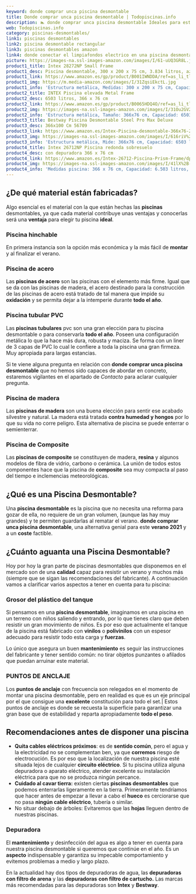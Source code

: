 ```yaml
---
keyword: donde comprar unca piscina desmontable
title: Donde comprar unca piscina desmontable | Todopiscinas.info
description: 🏊 donde comprar unca piscina desmontable Ideales para este verano 2021. Aquí puedes comprar donde comprar unca piscina desmontable y comparar con otras similares. No dejes escapar donde comprar unca piscina desmontable a un precio realmente tentador.
web: Todopiscinas.info
category: piscinas-desmontables/
link1: piscinas desmontables
link2: piscina desmontable rectangular
link3: piscinas desmontables amazon
link4: donde conectar el limpiafondos electrico en una piscina desmontable
picture: https://images-na.ssl-images-amazon.com/images/I/61-uUQ3GR8L.jpg
product1_title: Intex 28272NP Small Frame
product1_desc: Piscina desmontable, 300 x 200 x 75 cm, 3.834 litros, azul
product1_link: https://www.amazon.es/gp/product/B001IWNDDA/ref=as_li_tl?ie=UTF8&camp=3638&creative=24630&creativeASIN=B001IWNDDA&linkCode=as2&tag=todopiscinas0e-21&linkId=25b9d647487c889cb6ef56ed63f50ca1
product1_img: https://m.media-amazon.com/images/I/31ZqsiEkctL.jpg
product1_info: 'Estructura metálica, Medidas: 300 x 200 x 75 cm, Capacidad: 3.834 litros, Para 6 personas (+ 6 años), Fácil montaje, Forma rectangular'
product2_title: INTEX Piscina elevada Metal Frame
product2_desc: 6503 litros, 366 x 76 cm
product2_link: https://www.amazon.es/gp/product/B0065HDQ4O/ref=as_li_tl?ie=UTF8&camp=3638&creative=24630&creativeASIN=B0065HDQ4O&linkCode=as2&tag=todopiscinas0e-21&linkId=ed2430e3ba564d3527ee103df33ed7b3
product2_img: https://images-na.ssl-images-amazon.com/images/I/31Ou2GV2SAL.jpg
product2_info: 'Estructura metálica, Tamaño: 366x76 cm, Capacidad: 6503 litros, Forma circular, De 4 a 7 personas (+6 años)'
product3_title: Bestway Piscina Desmontable Steel Pro Max Deluxe
product3_desc: 366x100 Cm 56709
product3_link: https://www.amazon.es/Intex-Piscina-desmontable-366x76-28210NP/dp/B0065HDQ4O?__mk_es_ES=%C3%85M%C3%85%C5%BD%C3%95%C3%91&crid=25UQGV9HG2INI&dchild=1&keywords=piscinas+desmontables&qid=1615854176&sprefix=piscinas+dem%2Caps%2C201&sr=8-5&linkCode=ll1&tag=todopiscinas0e-21&linkId=34f200977c6cbaab1f3f4d9ac0e64755&language=es_ES&ref_=as_li_ss_tl
product3_img: https://images-na.ssl-images-amazon.com/images/I/616riV%2BiY3L.jpg
product3_info: 'Estructura metálica, Mide: 366x76 cm, Capacidad: 6503 litros, De 4 a 7 personas mayores de 6 años, Forma circular, Tecnología Super-Tough'
product4_title: Intex 26712NP Piscina redonda sobresuelo
product4_desc: con depuradora 366 x 76 cm
product4_link: https://www.amazon.es/Intex-26712-Piscina-Prism-Frame/dp/B07FB823GL?__mk_es_ES=%C3%85M%C3%85%C5%BD%C3%95%C3%91&dchild=1&keywords=piscinas+desmontables+con+depuradora&qid=1615936418&sr=8-5&linkCode=ll1&tag=todopiscinas0e-21&linkId=d98699de7830cd471766fa1daa36de34&language=es_ES&ref_=as_li_ss_tl
product4_img: https://images-na.ssl-images-amazon.com/images/I/41lX%2B-YpibL.jpg
product4_info: 'Medidas piscina: 366 x 76 cm, Capacidad: 6.503 litros, Incluye depuradora de cartucha A, Lona resistente triple capa'
---
```




## ¿De qué material están fabricadas?

Algo esencial es el material con la que están hechas las **piscinas** desmontables, ya que cada material contribuye unas ventajas y conocerlas  será una **ventaja** para elegir tu piscina **ideal**.


### Piscina hinchable

En primera instancia son la opción más económica y la más fácil de **montar** y  al finalizar el verano.


### Piscina de acero

Las **piscinas de acero** son las piscinas con el elemento más firme. Igual que se da con las piscinas de madera, el acero destinado para la construcción de las piscinas de acero está tratado de tal manera que impide su **oxidación** y se permita dejar a la intemperie durante **todo el año**.


### Piscina tubular PVC

Las **piscinas tubulares** pvc son una gran elección para tu piscina desmontable o para conservarla **todo el año**. Poseen una configuración metálica lo que la hace más dura, robusta y maciza. Se forma con un liner de 3 capas de PVC lo cual le confiere a toda la piscina una gran firmeza. Muy apropiada para largas estancias.

Si te viene alguna pregunta en relación con **donde comprar unca piscina desmontable** que no hemos sido capaces de abordar en concreto, estaremos vigilantes en el apartado de _Contacto_ para aclarar cualquier pregunta.


### Piscina de madera

Las **piscinas de madera** son una buena elección para sentir ese acabado silvestre y natural. La madera está tratada **contra humedad y hongos** por lo que su vida no corre peligro. Esta alternativa de piscina se puede enterrar o semienterrar.


### Piscina de Composite

Las **piscinas de composite** se constituyen de madera, **resina** y algunos modelos de fibra de vidrio, carbono o cerámica. La unión de todos estos componentes hace que la piscina de **composite** sea muy compacta al paso del tiempo e inclemencias meteorológicas.
## ¿Qué es una Piscina Desmontable?

Una **piscina desmontable** es la piscina que no necesita una reforma para gozar de ella, no requiere de un gran volumen, (aunque las hay muy grandes) y te permiten guardarlas al rematar el verano.  **donde comprar unca piscina desmontable**, una alternativa genial para este **verano 2021** y a un **coste** factible.


## ¿Cuánto aguanta una Piscina Desmontable?

Hoy por hoy la gran parte de piscinas desmontables que disponemos en el mercado son de una **calidad** capaz para resistir un verano y muchos más (siempre que se sigan las recomendaciones del fabricante). A continuación vamos a clarificar varios aspectos a tener en cuenta para tu piscina:


### Grosor del plástico del tanque

Si pensamos en una **piscina desmontable**, imaginamos en una piscina en un terreno con niños saliendo y entrando, por lo que tienes claro que deben resistir un gran movimiento de niños. Es por eso que actualmente el tanque de la piscina está fabricado con **vinilos** o **polivinilos** con un espesor adecuado para resistir todo esta carga y **fuerzas**.

Lo único que asegura un	 buen **mantenimiento** es seguir las instrucciones del fabricante y tener sentido común: no tirar objetos punzantes o afilados que puedan arruinar este material.


### PUNTOS DE ANCLAJE

Los **puntos de anclaje** con frecuencia son relegados en el momento de montar una piscina desmontable, pero en realidad es que es un eje principal por el que consigue una **excelente** constitución para todo el set.| Estos puntos de anclaje es donde se recuesta la superficie para garantizar una gran base que de estabilidad y reparta apropiadamente **todo el peso**.


## Recomendaciones antes de disponer una piscina



*   **Quita cables eléctricos próximos**: es de **sentido común**, pero el agua y la electricidad no se complementan ben, ya que **corremos** riesgo de electrocución. Es por eso que la localización de nuestra piscina esté situada lejos de cualquier **circuito eléctrico**. Si tu piscina utiliza alguna depuradora o aparato eléctrico, atender excelente su instalación eléctrica para que no se produzca ningún percance.
*   **Cuidado al cavar tierra:** existen ciertas **piscinas desmontables** que podemos enterrarlas ligeramente en la tierra. Primeramente tendríamos que hacer antes de empezar a llevar a cabo el **hueco** es cerciorarse que no pasa **ningún cable eléctrico**, tubería o similar.
*   No situar debajo de árboles: Evitaremos que las **hojas** lleguen dentro de nuestras piscinas.

<brand-panel :title=product1_title :desc=product1_desc :img=product1_img :link=product1_link></brand-panel>


### Depuradora

El **mantenimiento** y desinfección del agua es algo a tener en cuenta para nuestra piscina desmontable si queremos que continúe en el año. Es un **aspecto** indispensable y garantiza su impecable comportamiento y evitemos problemas a medio y largo plazo.

En la actualidad hay dos tipos de depuradoras de agua, las **depuradoras con filtro de arena** y  las **depuradoras** **con filtro de cartucho.** Las marcas más recomendadas para las depuradoras son **Intex** y **Bestway**.

<stats-list :link1=link1 :link2=link2 :link3=link3 :link4=link4 :category=category></stats-list>

<external-banner></external-banner>
